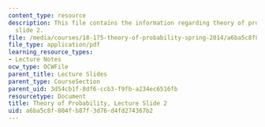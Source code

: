 ```yaml
---
content_type: resource
description: This file contains the information regarding theory of probability, lecture
  slide 2.
file: /media/courses/18-175-theory-of-probability-spring-2014/a6ba5c8f804fb87f3d76d4fd274367b2_MIT18_175S14_Lecture2.pdf
file_type: application/pdf
learning_resource_types:
- Lecture Notes
ocw_type: OCWFile
parent_title: Lecture Slides
parent_type: CourseSection
parent_uid: 3d54cb1f-8df6-ccb3-f9fb-a234ec6516fb
resourcetype: Document
title: Theory of Probability, Lecture Slide 2
uid: a6ba5c8f-804f-b87f-3d76-d4fd274367b2
---
```

